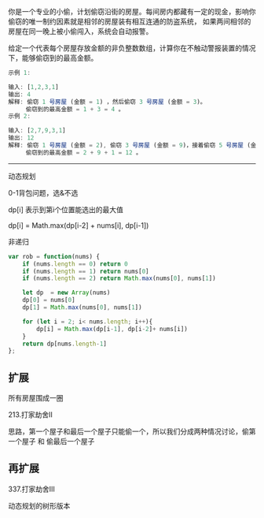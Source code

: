 你是一个专业的小偷，计划偷窃沿街的房屋。每间房内都藏有一定的现金，影响你偷窃的唯一制约因素就是相邻的房屋装有相互连通的防盗系统，
如果两间相邻的房屋在同一晚上被小偷闯入，系统会自动报警。

给定一个代表每个房屋存放金额的非负整数数组，计算你在不触动警报装置的情况下，能够偷窃到的最高金额。

```javascript
示例 1:

输入: [1,2,3,1]
输出: 4
解释: 偷窃 1 号房屋 (金额 = 1) ，然后偷窃 3 号房屋 (金额 = 3)。
     偷窃到的最高金额 = 1 + 3 = 4 。
示例 2:

输入: [2,7,9,3,1]
输出: 12
解释: 偷窃 1 号房屋 (金额 = 2), 偷窃 3 号房屋 (金额 = 9)，接着偷窃 5 号房屋 (金额 = 1)。
     偷窃到的最高金额 = 2 + 9 + 1 = 12 。
```

---

动态规划

0-1背包问题，选&不选

dp[i] 表示到第i个位置能选出的最大值

dp[i] = Math.max(dp[i-2] + nums[i], dp[i-1])

非递归

```javascript
var rob = function(nums) {
    if (nums.length == 0) return 0
    if (nums.length == 1) return nums[0]
    if (nums.length == 2) return Math.max(nums[0], nums[1])

    let dp  = new Array(nums)
    dp[0] = nums[0]
    dp[1] = Math.max(nums[0], nums[1])

    for (let i = 2; i< nums.length; i++){
        dp[i] = Math.max(dp[i-1], dp[i-2]+ nums[i])
    }
    return dp[nums.length-1]
};
```

## 扩展

所有房屋围成一圈

213.打家劫舍II

思路，第一个屋子和最后一个屋子只能偷一个，所以我们分成两种情况讨论，偷第一个屋子 和 偷最后一个屋子

## 再扩展

337.打家劫舍III

动态规划的树形版本

